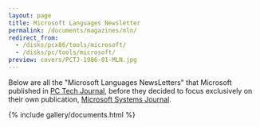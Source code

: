 ```yaml
---
layout: page
title: Microsoft Languages Newsletter
permalink: /documents/magazines/mln/
redirect_from:
  - /disks/pcx86/tools/microsoft/
  - /disks/pc/tools/microsoft/
preview: covers/PCTJ-1986-01-MLN.jpg
---
```


Below are all the "Microsoft Languages NewsLetters" that Microsoft published in
[PC Tech Journal](/documents/magazines/pctj/), before they decided to focus exclusively
on their own publication, [Microsoft Systems Journal](/documents/magazines/msj/).

{% include gallery/documents.html %}
